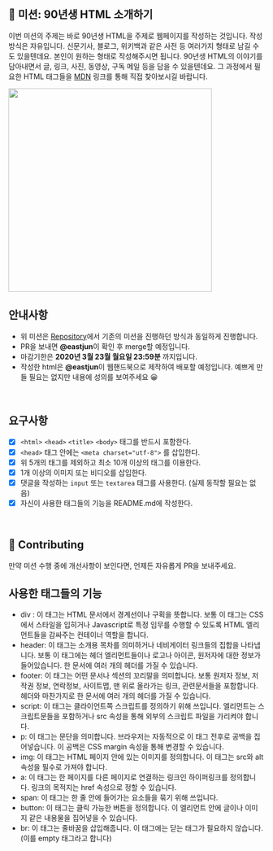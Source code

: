 
## 🚀 미션: 90년생 HTML 소개하기

이번 미션의 주제는 바로 90년생 HTML을 주제로 웹페이지를 작성하는 것입니다.
작성방식은 자유입니다. 
신문기사, 블로그, 위키백과 같은 사전 등 여러가지 형태로 남길 수도 있을텐데요. 본인이 원하는 형태로 작성해주시면 됩니다. 
90년생 HTML의 이야기를 담아내면서 글, 링크, 사진, 동영상, 구독 메일 등을 담을 수 있을텐데요. 그 과정에서 필요한 HTML 태그들을 [MDN](https://developer.mozilla.org/ko/docs/Web/HTML/Element) 링크를 통해 직접 찾아보시길 바랍니다.

<img src="https://techcourse-storage.s3.ap-northeast-2.amazonaws.com/2020-03-16T10:41:53.786image.png" width="400">

<br/>

## 안내사항

- 위 미션은 [Repository](https://github.com/woowacourse/html)에서 기존의 미션을 진행하던 방식과 동일하게 진행합니다.
- PR을 보내면 **@eastjun**이 확인 후 merge할 예정입니다.
- 마감기한은 **2020년 3월 23월 월요일 23:59분** 까지입니다.
- 작성한 html은  **@eastjun**이 웹핸드북으로 제작하여 배포할 예정입니다. 예쁘게 만들 필요는 없지만 내용에 성의를 보여주세요 😀

<br/>

## 요구사항 

- [x]  `<html>` `<head>` `<title>`  `<body>` 태그를 반드시 포함한다. 
- [x]  `<head>` 태그 안에는 `<meta charset="utf-8">` 를 삽입한다.
- [x]  위 5개의 태그를 제외하고 최소 10개 이상의 태그를 이용한다.
- [x]  1개 이상의 이미지 또는 비디오를 삽입한다.
- [x]  댓글을 작성하는 `input` 또는 `textarea` 태그를 사용한다. (실제 동작할 필요는 없음)
- [x]  자신이 사용한 태그들의 기능을 README.md에 작성한다.

<br/>

## 👏 Contributing

만약 미션 수행 중에 개선사항이 보인다면, 언제든 자유롭게 PR을 보내주세요. 

## 사용한 태그들의 기능 
- div : 이 태그는 HTML 문서에서 경계선이나 구획을 뜻합니다. 보통 이 태그는 CSS에서 스타일을 입히거나 Javascript로 특정 임무를 수행할 수 있도록 HTML 엘리먼트들을 감싸주는 컨테이너 역할을 합니다.
- header: 이 태그는 소개용 목차를 의미하거나 네비게이터 링크들의 집합을 나타냅니다. 보통 이 태그에는 헤더 엘리먼트들이나 로고나 아이콘, 원저자에 대한 정보가 들어있습니다. 한 문서에 여러 개의 헤더를 가질 수 있습니다.
- footer: 이 태그는 어떤 문서나 섹션의 꼬리말을 의미합니다. 보통 원저자 정보, 저작권 정보, 연락정보, 사이트맵, 맨 위로 올라가는 링크, 관련문서들을 포함합니다. 헤더와 마찬가지로 한 문서에 여러 개의 헤더를 가질 수 있습니다.
- script: 이 태그는 클라이언트쪽 스크립트를 정의하기 위해 쓰입니다. 엘리먼트는 스크립트문들을 포함하거나 src 속성을 통해 외부의 스크립트 파일을 가리켜야 합니다. 
- p: 이 태그는 문단을 의미합니다. 브라우저는 자동적으로 이 태그 전후로 공백을 집어넣습니다. 이 공백은 CSS margin 속성을 통해 변경할 수 있습니다.
- img: 이 태그는 HTML 페이지 안에 있는 이미지를 정의합니다. 이 태그는 src와 alt 속성을 필수로 가져야 합니다.
- a: 이 태그는 한 페이지를 다른 페이지로 연결하는 링크인 하이퍼링크를 정의합니다. 링크의 목적지는 href 속성으로 정할 수 있습니다.
- span: 이 태그는 한 줄 안에 들어가는 요소들을 묶기 위해 쓰입니다. 
- button: 이 태그는 클릭 가능한 버튼을 정의합니다. 이 엘리먼트 안에 글이나 이미지 같은 내용물을 집어넣을 수 있습니다.
- br: 이 태그는 줄바꿈을 삽입해줍니다. 이 태그에는 닫는 태그가 필요하지 않습니다.(이를 empty 태그라고 합니다)
